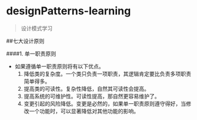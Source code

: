 # designPatterns-learning
>设计模式学习

##七大设计原则

####1. 单一职责原则
- 如果遵循单一职责原则将有以下优点。
   1. 降低类的复杂度。一个类只负责一项职责，其逻辑肯定要比负责多项职责简单得多。
   2. 提高类的可读性。复杂性降低，自然其可读性会提高。
   3. 提高系统的可维护性。可读性提高，那自然更容易维护了。
   4. 变更引起的风险降低。变更是必然的，如果单一职责原则遵守得好，当修改一个功能时，可以显著降低对其他功能的影响。